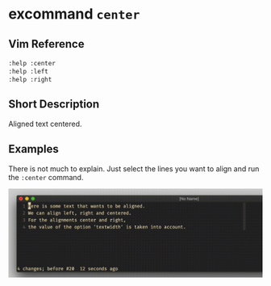 # excommand `center`

## Vim Reference

    :help :center
    :help :left
    :help :right

## Short Description
Aligned text centered.

## Examples

There is not much to explain. Just select the lines you want to align and run the `:center` command.

![align text](img/textalignment.gif)

